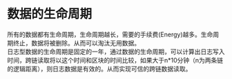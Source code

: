 # 数据的生命周期

所有的数据都有生命周期，生命周期越长，需要的手续费(Energy)越多。生命周期终止，数据将被删除。从而可以淘汰无用数据。  
日志型数据的生命周期是固定的一年，通过数据的生命周期，可以计算出日志写入时间，跨链读取将以这个时间和区块的时间比较，如果大于n\*10分钟（n为两条链的逻辑距离），则日志数据是有效的。从而实现可信的跨链数据读取。  
